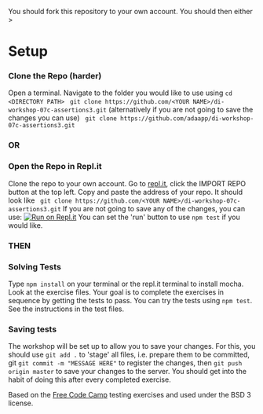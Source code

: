 You should fork this repository to your own account.
You should then either >

# Setup
### Clone the Repo (harder)
Open a terminal. Navigate to the folder you would like to use using ```cd <DIRECTORY PATH>```
``` git clone https://github.com/<YOUR NAME>/di-workshop-07c-assertions3.git```
(alternatively if you are not going to save the changes you can use)
``` git clone https://github.com/adaapp/di-workshop-07c-assertions3.git```
### OR
### Open the Repo in Repl.it
Clone the repo to your own account.
Go to [repl.it](https://repl.it), click the IMPORT REPO button at the top left. Copy and paste the address of your repo.
It should look like 
``` git clone https://github.com/<YOUR NAME>/di-workshop-07c-assertions3.git```
If you are not going to save any of the changes, you can use:
[![Run on Repl.it](https://repl.it/badge/github/adaapp/di-workshop-07c-assertions3)](https://repl.it/github/adaapp/di-workshop-07c-assertions3)
You can set the 'run' button to use ```npm test``` if you would like.

### THEN
### Solving Tests
Type ```npm install``` on your terminal or the repl.it terminal to install mocha.
Look at the exercise files. Your goal is to complete the exercises in sequence by getting the tests to pass. You can try the tests using ```npm test```. See the instructions in the test files.

### Saving tests
The workshop will be set up to allow you to save your changes.
For this, you should use ```git add .``` to 'stage' all files, i.e. prepare them to be committed, git ```git commit -m "MESSAGE HERE"``` to register the changes, then ```git push origin master``` to save your changes to the server. You should get into the habit of doing this after every completed exercise.

Based on the [Free Code Camp](https://www.freecodecamp.org/) testing exercises and used under the BSD 3 license.
